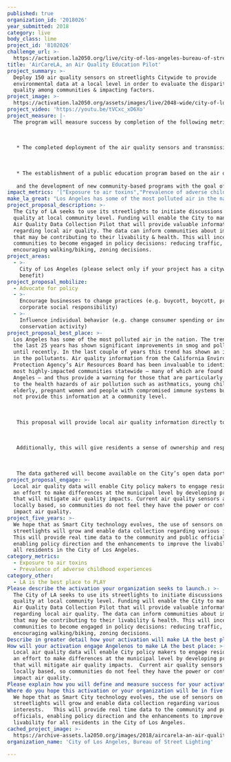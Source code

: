 ```yaml
---
published: true
organization_id: '2018026'
year_submitted: 2018
category: live
body_class: lime
project_id: '8102026'
challenge_url: >-
  https://activation.la2050.org/live/city-of-los-angeles-bureau-of-street-lighting/
title: 'AirCareLA, an Air Quality Education Pilot'
project_summary: >-
  Deploy 150 air quality sensors on streetlights Citywide to provide
  environmental data at a local level in order to evaluate the disparity of air
  quality among communities & impacting factors.
project_image: >-
  https://activation.la2050.org/assets/images/live/2048-wide/city-of-los-angeles-bureau-of-street-lighting.jpg
project_video: 'https://youtu.be/tVCxc_xD6Xo'
project_measure: |-
  The program will measure success by completion of the following metrics: 
   
   
   
   * The completed deployment of the air quality sensors and transmission of data. 
   
    
   
   * The establishment of a public education program based on the air quality data which is accumulated 
   
   and the development of new community-based programs with the goal of mitigating the harmful effects of air pollution.
impact_metrics: '["Exposure to air toxins","Prevalence of adverse childhood experiences"]'
make_la_great: "Los Angeles has some of the most polluted air in the nation. The trend over the last 25 years has shown significant improvements in smog and pollutants until recently. In the last couple of years this trend has shown an increase in the pollutants. Air quality information from the California Environmental Protection Agency’s Air Resources Board has been invaluable to identify the most highly-impacted communities statewide — many of which are found in Los Angeles — and thus provide a warning for those that are particularly sensitive to the health hazards of air pollution such as asthmatics, young children, the elderly, pregnant women and people with compromised immune systems but does not provide this information at a community level. \r\n \r\n  \r\n \r\n This proposal will provide local air quality information directly to the City policy makers, as we are currently reliant on information provided to us by the South Coast Air Quality Management District (SCAQMD). SCAQMD inspectors are spread far and wide, and required to cover the entire Southland. It would be a tremendous advantage to have access to our own air quality data within the 500 square miles that constitutes the City of Los Angeles. This could lead to development of our own air quality polices, and ultimately programs designed to mitigate the harmful effects of our residents.\r\n \r\n  \r\n \r\n Additionally, this will give residents a sense of ownership and responsibility for their communities and their destiny. Air quality is impacted by large issues such as car emissions, but can also be impacted at a local level due to traffic patterns, zoning, industrial uses, and the number of vegetation and trees that are present. This information will allow the City and those communities that partner with this proposal to observe the disparities in communities and attempt to link them to specific contributing factors. \r\n \r\n \r\n \r\n The data gathered will become available on the City’s open data portal so the public is informed. In addition, this project has the potential to develop and place air quality sensors “beacons” that will provide an instantaneous visual indication of the current air quality in the local area."
project_proposal_description: >-
  The City of LA seeks to use its streetlights to initiate discussions about air
  quality at local community level. Funding will enable the City to manage an
  Air Quality Data Collection Pilot that will provide valuable information
  regarding local air quality. The data can inform communities about impacts
  that may be contributing to their livability & health. This will incentivize
  communities to become engaged in policy decisions: reducing traffic,
  encouraging walking/biking, zoning decisions.
project_areas:
  - >-
    City of Los Angeles (please select only if your project has a citywide
    benefit)
project_proposal_mobilize:
  - Advocate for policy
  - >-
    Encourage businesses to change practices (e.g. buycott, boycott, promote
    corporate social responsibility)
  - >-
    Influence individual behavior (e.g. change consumer spending or increase
    conservation activity)
project_proposal_best_place: >-
  Los Angeles has some of the most polluted air in the nation. The trend over
  the last 25 years has shown significant improvements in smog and pollutants
  until recently. In the last couple of years this trend has shown an increase
  in the pollutants. Air quality information from the California Environmental
  Protection Agency’s Air Resources Board has been invaluable to identify the
  most highly-impacted communities statewide — many of which are found in Los
  Angeles — and thus provide a warning for those that are particularly sensitive
  to the health hazards of air pollution such as asthmatics, young children, the
  elderly, pregnant women and people with compromised immune systems but does
  not provide this information at a community level. 
   
    
   
   This proposal will provide local air quality information directly to the City policy makers, as we are currently reliant on information provided to us by the South Coast Air Quality Management District (SCAQMD). SCAQMD inspectors are spread far and wide, and required to cover the entire Southland. It would be a tremendous advantage to have access to our own air quality data within the 500 square miles that constitutes the City of Los Angeles. This could lead to development of our own air quality polices, and ultimately programs designed to mitigate the harmful effects of our residents.
   
    
   
   Additionally, this will give residents a sense of ownership and responsibility for their communities and their destiny. Air quality is impacted by large issues such as car emissions, but can also be impacted at a local level due to traffic patterns, zoning, industrial uses, and the number of vegetation and trees that are present. This information will allow the City and those communities that partner with this proposal to observe the disparities in communities and attempt to link them to specific contributing factors. 
   
   
   
   The data gathered will become available on the City’s open data portal so the public is informed. In addition, this project has the potential to develop and place air quality sensors “beacons” that will provide an instantaneous visual indication of the current air quality in the local area.
project_proposal_engage: >-
  Local air quality data will enable City policy makers to engage residents in
  an effort to make differences at the municipal level by developing programs
  that will mitigate air quality impacts. Current air quality sensors are not
  locally based, so communities do not feel they have the power or control to
  impact air quality.
project_five_years: >-
  We hope that as Smart City technology evolves, the use of sensors on
  streetlights will grow and enable data collection regarding various interests.
  This will provide real time data to the community and public officials,
  enabling policy direction and the enhancements to improve the livability for
  all residents in the City of Los Angeles.
category_metrics:
  - Exposure to air toxins
  - Prevalence of adverse childhood experiences
category_other:
  - LA is the best place to PLAY
Please describe the activation your organization seeks to launch.: >-
  The City of LA seeks to use its streetlights to initiate discussions about air
  quality at local community level. Funding will enable the City to manage an
  Air Quality Data Collection Pilot that will provide valuable information
  regarding local air quality. The data can inform communities about impacts
  that may be contributing to their livability & health. This will incentivize
  communities to become engaged in policy decisions: reducing traffic,
  encouraging walking/biking, zoning decisions.  
Describe in greater detail how your activation will make LA the best place?: "Los Angeles has some of the most polluted air in the nation. The trend over the last 25 years has shown significant improvements in smog and pollutants until recently.  In the last couple of years this trend has shown an increase in the pollutants.   Air quality information from the California Environmental Protection Agency’s Air Resources Board has been invaluable to identify the most highly-impacted communities statewide — many of which are found in Los Angeles — and thus provide a warning for those that are particularly sensitive to the health hazards of air pollution such as asthmatics, young children, the elderly, pregnant women and people with compromised immune systems but does not provide this information at a community level.  \r\n  \r\nThis proposal will provide local air quality information directly to the City policy makers, as we are currently reliant on information provided to us by the South Coast Air Quality Management District (SCAQMD).  SCAQMD inspectors are spread far and wide, and required to cover the entire Southland.  It would be a tremendous advantage to have access to our own air quality data within the 500 square miles that constitutes the City of Los Angeles.  This could lead to development of our own  air quality polices, and ultimately programs designed to mitigate the harmful effects of our residents.\r\n  \r\nAdditionally, this will give residents a sense of ownership and responsibility for their communities and their destiny.  Air quality is impacted by large issues such as car emissions, but can also be impacted at a local level due to traffic patterns, zoning, industrial uses, and the number of vegetation and trees that are present.  This information will allow the City and those communities that partner with this proposal to observe the disparities in communities and attempt to link them to specific contributing factors.  \r\n\r\nThe data gathered will become available on the City’s open data portal so the public is informed.   In addition, this project has the potential to develop and place air quality sensors “beacons” that will provide an instantaneous visual indication of the current air quality in the local area.  \r\n"
How will your activation engage Angelenos to make LA the best place: >-
  Local air quality data will enable City policy makers to engage residents in
  an effort to make differences at the municipal level by developing programs
  that will mitigate air quality impacts.  Current air quality sensors are not
  locally based, so communities do not feel they have the power or control to
  impact air quality. 
Please explain how you will define and measure success for your activation.: "The program will measure success by completion of the following metrics: \r\n\r\n*\tThe completed deployment of the air quality sensors and transmission of data. \r\n  \r\n*\tThe establishment of a public education program based on the air quality data which is accumulated  \r\nand the development of new community-based programs with the goal of mitigating the harmful effects of air pollution.   \r\n"
Where do you hope this activation or your organization will be in five years?: >-
  We hope that as Smart City technology evolves, the use of sensors on
  streetlights will grow and enable data collection regarding various
  interests.   This will provide real time data to the community and public
  officials, enabling policy direction and the enhancements to improve the
  livability for all residents in the City of Los Angeles.
cached_project_image: >-
  https://archive-assets.la2050.org/images/2018/aircarela-an-air-quality-education-pilot/activation.la2050.org/assets/images/live/2048-wide/city-of-los-angeles-bureau-of-street-lighting.jpg
organization_name: 'City of Los Angeles, Bureau of Street Lighting'

---
```


